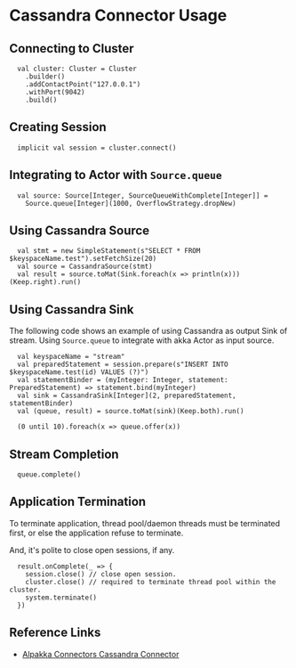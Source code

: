 # Cassandra Connector Usage

## Connecting to Cluster

```
  val cluster: Cluster = Cluster
    .builder()
    .addContactPoint("127.0.0.1")
    .withPort(9042)
    .build()
```

## Creating Session

```
  implicit val session = cluster.connect()
```

## Integrating to Actor with `Source.queue`

```
  val source: Source[Integer, SourceQueueWithComplete[Integer]] = 
    Source.queue[Integer](1000, OverflowStrategy.dropNew)
```

## Using Cassandra Source

```
  val stmt = new SimpleStatement(s"SELECT * FROM $keyspaceName.test").setFetchSize(20)
  val source = CassandraSource(stmt)
  val result = source.toMat(Sink.foreach(x => println(x)))(Keep.right).run()
```

## Using Cassandra Sink

The following code shows an example of using Cassandra as output Sink of stream.
Using `Source.queue` to integrate with akka Actor as input source.

```
  val keyspaceName = "stream"
  val preparedStatement = session.prepare(s"INSERT INTO $keyspaceName.test(id) VALUES (?)")
  val statementBinder = (myInteger: Integer, statement: PreparedStatement) => statement.bind(myInteger)
  val sink = CassandraSink[Integer](2, preparedStatement, statementBinder)
  val (queue, result) = source.toMat(sink)(Keep.both).run()
  
  (0 until 10).foreach(x => queue.offer(x))
```

## Stream Completion

```
  queue.complete()
```

## Application Termination

To terminate application, thread pool/daemon threads must be terminated first,
or else the application refuse to terminate.

And, it's polite to close open sessions, if any.

```
  result.onComplete(_ => {
    session.close() // close open session.
    cluster.close() // required to terminate thread pool within the cluster.
    system.terminate()
  })
```

## Reference Links

- [Alpakka Connectors Cassandra Connector](https://developer.lightbend.com/docs/alpakka/latest/cassandra.html)
